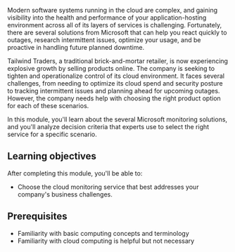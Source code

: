 Modern software systems running in the cloud are complex, and gaining visibility into the health and performance of your application-hosting environment across all of its layers of services is challenging. Fortunately, there are several solutions from Microsoft that can help you react quickly to outages, research intermittent issues, optimize your usage, and be proactive in handling future planned downtime.

Tailwind Traders, a traditional brick-and-mortar retailer, is now experiencing explosive growth by selling products online. The company is seeking to tighten and operationalize control of its cloud environment. It faces several challenges, from needing to optimize its cloud spend and security posture to tracking intermittent issues and planning ahead for upcoming outages. However, the company needs help with choosing the right product option for each of these scenarios.

In this module, you'll learn about the several Microsoft monitoring solutions, and you'll analyze decision criteria that experts use to select the right service for a specific scenario.

## Learning objectives

After completing this module, you'll be able to:

- Choose the cloud monitoring service that best addresses your company's business challenges.

## Prerequisites

- Familiarity with basic computing concepts and terminology
- Familiarity with cloud computing is helpful but not necessary
